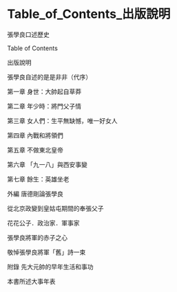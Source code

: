 # Table_of_Contents_出版說明

張學良口述歷史

Table of Contents

出版說明

張學良自述的是是非非（代序）

第一章 身世：大帥起自草莽

第二章 年少時：將門父子情

第三章 女人們：生平無缺憾，唯一好女人

第四章 內戰和將領們

第五章 不做東北皇帝

第六章 「九一八」與西安事變

第七章 餘生：英雄坐老

外編 唐德剛論張學良

從北京政變到皇姑屯期間的奉張父子

花花公子．政治家．軍事家

張學良將軍的赤子之心

敬悼張學良將軍「舊」詩一束

附錄 先大元帥的早年生活和事功

本書所述大事年表